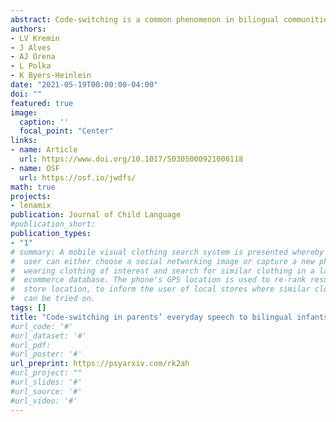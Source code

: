 ```yaml
---
abstract: Code-switching is a common phenomenon in bilingual communities, but little is known about bilingual parents’ code-switching when speaking to their infants. In a pre-registered study, we identified instances of code-switching in day-long at-home audio recordings of 21 French–English bilingual families in Montreal, Canada, who provided recordings when their infant was 10 and 18 months old. Overall, rates of code-switching were low, averaging 7 times per hour at 10 months and increasing to 28 times per hour at 18 months. Parents code-switched more between sentences than within a sentence, and this pattern was even more pronounced at 18 months than at 10 months. The most common apparent reasons for code-switching were to bolster their infant’s understanding and to teach vocabulary words. Combined, these results suggest that bilingual parents code-switch in ways that support successful bilingual language acquisition.
authors:
- LV Kremin
- J Alves
- AJ Orena
- L Polka
- K Byers-Heinlein
date: "2021-05-19T00:00:00-04:00"
doi: ""
featured: true
image:
  caption: ''
  focal_point: "Center"
links:
- name: Article
  url: https://www.doi.org/10.1017/S0305000921000118
- name: OSF
  url: https://osf.io/jwdfs/
math: true
projects:
- lenamix
publication: Journal of Child Language
#publication_short: 
publication_types:
- "1"
# summary: A mobile visual clothing search system is presented whereby a smart phone
#  user can either choose a social networking image or capture a new photo of a person
#  wearing clothing of interest and search for similar clothing in a large cloud-based
#  ecommerce database. The phone's GPS location is used to re-rank results by retail
#  store location, to inform the user of local stores where similar clothing items
#  can be tried on.
tags: []
title: "Code-switching in parents’ everyday speech to bilingual infants"
#url_code: '#'
#url_dataset: '#'
#url_pdf: 
#url_poster: '#'
url_preprint: https://psyarxiv.com/rk2ah
#url_project: ""
#url_slides: '#'
#url_source: '#'
#url_video: '#'
---
```


